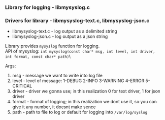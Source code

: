 ### Library for logging - libmysyslog.c
### Drivers for library - libmysyslog-text.c, libmysyslog-json.c
- libmysyslog-text.c - log output as a delimited string
- libmysyslog-json.c - log output as a json string

Library provides `mysyslog` function for logging.\
API of mysyslog: ```int mysyslog(const char* msg, int level, int driver, int format, const char* path)```\

Args:
1. msg - message we want to write into log file
2. level - level of message: 1-DEBUG 2-INFO 3-WARNING 4-ERROR 5-CRITICAL
3. driver - driver we gonna use; in this realization 0 for text driver, 1 for json driver
4. format - format of logging; in this realization we dont use it, so you can give it any number, it doesnt make sence
5. path - path to file to log or default for logging into `/var/log/syslog`
